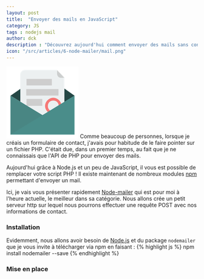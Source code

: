 ```yaml
---
layout: post
title:  "Envoyer des mails en JavaScript"
category: JS
tags : nodejs mail
author: dck
description : "Découvrez aujourd'hui comment envoyer des mails sans configurer de serveur mail"
icon: "/src/articles/6-node-mailer/mail.png"
---
```


<img src="/src/articles/6-node-mailer/mail.png" class="pull-left" alt="Mail" />
Comme beaucoup de personnes, lorsque je créais un formulaire de contact, j'avais pour habitude de le faire pointer sur un fichier PHP. C'était due, dans un premier temps, au fait que je ne connaissais que l'API de PHP pour envoyer des mails.

Aujourd'hui grâce à Node.js et un peu de JavaScript, il vous est possible de remplacer votre script PHP ! Il existe maintenant de nombreux modules [npm](http://www.npmjs.org) permettant d'envoyer un mail.

Ici, je vais vous présenter rapidement [Node-mailer](http://nodemailer.com/) qui est pour moi à l'heure actuelle, le meilleur dans sa catégorie. Nous allons crée un petit serveur http sur lequel nous pourrons effectuer une requête POST avec nos informations de contact.


### Installation
Evidemment, nous allons avoir besoin de [Node.js](http://nodejs.org) et du package `nodemailer` que je vous invite à télécharger via npm en faisant :
{% highlight js %}
npm install nodemailer --save
{% endhighlight %}

### Mise en place
